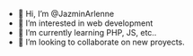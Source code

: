 - 👋 Hi, I’m @JazminArlenne
- 👀 I’m interested in web development
- 🌱 I’m currently learning PHP, JS, etc..
- 💞️ I’m looking to collaborate on new proyects.


<!---
JazminArlenne/JazminArlenne is a ✨ special ✨ repository because its `README.md` (this file) appears on your GitHub profile.
You can click the Preview link to take a look at your changes.
--->
